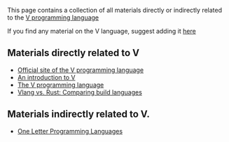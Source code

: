 This page contains a collection of all materials directly or indirectly related to the [V programming language](https://vlang.io/)

If you find any material on the V language, suggest adding it [here](https://github.com/koplenov/vbyexample/issues/new)

## Materials directly related to V

* [Official site of the V programming language](https://vlang.io/)
* [An introduction to V](https://simonknott.de/articles/VLang.html)
* [The V programming language](https://dev.to/koddr/good-to-know-the-v-programming-language-k5b)
* [Vlang vs. Rust: Comparing build languages](https://blog.logrocket.com/v-lang-vs-rust-comparing-build-languages/)

## Materials indirectly related to V.

* [One Letter Programming Languages](https://beza1e1.tuxen.de/one_letter_proglangs.html)
